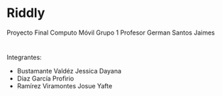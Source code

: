# Riddly
Proyecto Final 
Computo Móvil Grupo 1 Profesor German Santos Jaimes


#
Integrantes:
- Bustamante Valdéz Jessica Dayana
- Diaz García Profirio
- Ramírez Viramontes Josue Yafte
